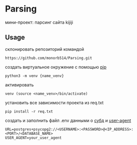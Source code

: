 # Parsing 
мини-проект: парсинг сайта kijiji

## Usage

склонировать репозиторий командой 
```
https://github.com/monorb514/Parsing.git
```
 
создать виртуальное окружение с помощью [pip](https://pypi.org/project/pip/)
```
python3 -m venv {name_venv}
```
активировать 
```
venv (source <name_venv>/bin/activate)
```
установить все зависимости проекта из req.txt 
```
pip install -r req.txt
```
создать и заполнить файл .env данными о [субд](https://docs.sqlalchemy.org/en/14/dialects/) и [user-agent](https://developer.mozilla.org/ru/docs/Glossary/User_agent)
```
URL=postgres+psycopg2://<USERNAME>:<PASSWORD>@<IP_ADDRESS>:<PORT>/<DATABASE_NAME>
USER_AGENT=your_user_agent
```


